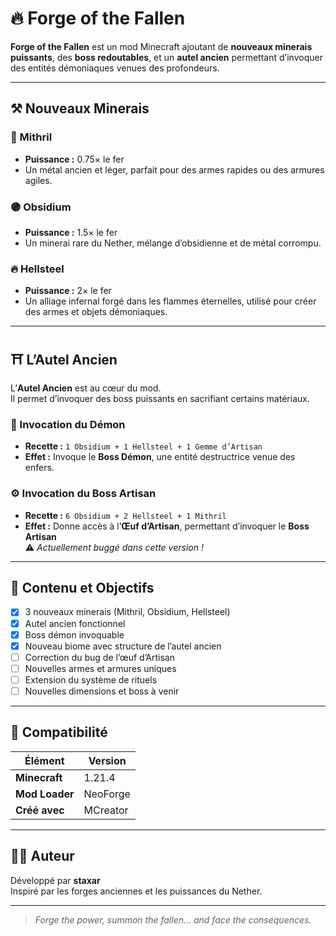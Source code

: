 # 🔥 Forge of the Fallen

**Forge of the Fallen** est un mod Minecraft ajoutant de **nouveaux minerais puissants**, des **boss redoutables**, et un **autel ancien** permettant d’invoquer des entités démoniaques venues des profondeurs.

---

## ⚒️ Nouveaux Minerais

### 🩵 Mithril
- **Puissance :** 0.75× le fer  
- Un métal ancien et léger, parfait pour des armes rapides ou des armures agiles.

### 🟣 Obsidium
- **Puissance :** 1.5× le fer  
- Un minerai rare du Nether, mélange d’obsidienne et de métal corrompu.

### 🔥 Hellsteel
- **Puissance :** 2× le fer  
- Un alliage infernal forgé dans les flammes éternelles, utilisé pour créer des armes et objets démoniaques.

---

## ⛩️ L’Autel Ancien

L’**Autel Ancien** est au cœur du mod.  
Il permet d’invoquer des boss puissants en sacrifiant certains matériaux.

### 🔱 Invocation du Démon
- **Recette :** `1 Obsidium + 1 Hellsteel + 1 Gemme d’Artisan`  
- **Effet :** Invoque le **Boss Démon**, une entité destructrice venue des enfers.

### ⚙️ Invocation du Boss Artisan
- **Recette :** `6 Obsidium + 2 Hellsteel + 1 Mithril`  
- **Effet :** Donne accès à l’**Œuf d’Artisan**, permettant d’invoquer le **Boss Artisan**  
  ⚠️ *Actuellement buggé dans cette version !*

---

## 🧱 Contenu et Objectifs

- [x] 3 nouveaux minerais (Mithril, Obsidium, Hellsteel)  
- [x] Autel ancien fonctionnel  
- [x] Boss démon invoquable  
- [x] Nouveau biome avec structure de l’autel ancien  
- [ ] Correction du bug de l’œuf d’Artisan  
- [ ] Nouvelles armes et armures uniques  
- [ ] Extension du système de rituels  
- [ ] Nouvelles dimensions et boss à venir  

---

## 🧰 Compatibilité

| Élément | Version |
|----------|----------|
| **Minecraft** | 1.21.4 |
| **Mod Loader** | NeoForge |
| **Créé avec** | MCreator |

---

## 🧙‍♂️ Auteur

Développé par **staxar**  
Inspiré par les forges anciennes et les puissances du Nether.

---

> *Forge the power, summon the fallen... and face the consequences.*
